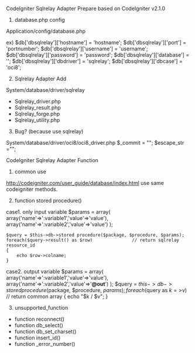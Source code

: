 CodeIgniter Sqlrelay Adapter Prepare
based on CodeIgniter v2.1.0


1. database.php config 

Application/config/database.php

ex)
$db['dbsqlrelay']['hostname'] = 'hostname';
$db['dbsqlrelay']['port'] = 'portnumber';
$db['dbsqlrelay']['username'] = 'username';
$db['dbsqlrelay']['password'] = 'password';
$db['dbsqlrelay']['database'] = '';
$db['dbsqlrelay']['dbdriver'] = 'sqlrelay';
$db['dbsqlrelay']['dbcase'] = 'oci8';


2. Sqlrelay Adapter Add

System/database/driver/sqlrelay

- Sqlrelay_driver.php
- Sqlrelay_result.php
- Sqlrelay_forge.php
- Sqlrelay_utility.php


3. Bug? (because use sqlrelay)

System/database/driver/oci8/oci8_driver.php
$_commit = "";
$escape_str ="";



CodeIgniter Sqlrelay Adapter Function


1. common use

http://codeigniter.com/user_guide/database/index.html 
use same codeigniter methods.

2. function stored procedure()

case1. only input variable
	$params = array(
		array('name'=>':variable1','value'=>'value'),
		array('name'=>':variable2','value'=>'value')
	);

	$query = $this->db->stored procedure($package, $procedure, $params);
	foreach($query->result() as $row)				// return sqlrelay resource_id
	{
		echo $row->colname;
	}

case2. output variable
	$params = array(
			array('name'=>':variable1','value'=>'value'),
			array('name'=>':variable2','value'=>'<b>@out</b>')
			);
	$query = $this->db->stored procedure($package, $procedure, $params);
	foreach($query as $k=>$v)</b>					// return common array
	{
		echo "$k / $v";
	}


3. unsupported_function 

 - function reconnect()
 - function db_select()
 - function db_set_charset()
 - function insert_id()
 - function _error_number()

